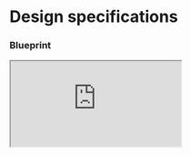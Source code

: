 # Design specifications

### Blueprint

<iframe class="figmaIframe" src="https://www.figma.com/embed?embed_host=share&url=https%3A%2F%2Fwww.figma.com%2Ffile%2FClsrU5j9yHiLA35bq7IRuO%2FInput%3Fnode-id%3D401%253A287" allowfullscreen></iframe>
